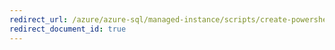 ```yaml
---
redirect_url: /azure/azure-sql/managed-instance/scripts/create-powershell-azure-resource-manager-template
redirect_document_id: true
---
```

